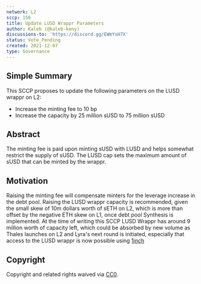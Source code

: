 ```yaml
---
network: L2
sccp: 156
title: Update LUSD Wrappr Parameters
author: Kaleb (@kaleb-keny)
discussions-to: 'https://discord.gg/EWmYsH7X'
status: Vote_Pending
created: 2021-12-07
type: Governance
---
```


## Simple Summary
<!--"If you can't explain it simply, you don't understand it well enough." Provide a simplified and layman-accessible explanation of the SCCP.-->

This SCCP proposes to update the following parameters on the LUSD wrappr on L2:
- Increase the minting fee to 10 bp
- Increase the capacity by 25 million sUSD to 75 million sUSD

## Abstract
<!--A short (~200 word) description of the variable change proposed.-->

The minting fee is paid upon minting sUSD with LUSD and helps somewhat restrict the supply of sUSD. The LUSD cap sets the maximum amount of sUSD that can be minted by the wrappr.

## Motivation
<!--The motivation is critical for SCCPs that want to update variables within Synthetix. It should clearly explain why the existing variable is not incentive aligned. SCCP submissions without sufficient motivation may be rejected outright.-->

Raising the minting fee will compensate minters for the leverage increase in the debt pool. Raising the LUSD wrappr capacity is recommended, given the small skew of 10m dollars worth of sETH on L2, which is more than offset by the negative ETH skew on L1, once debt pool Synthesis is implemented. At the time of writing this SCCP LUSD Wrappr has around 9 million worth of capacity left, which could be absorbed by new volume as Thales launches on L2 and Lyra's next round is initiated, especially that access to the LUSD wrappr is now possible using [1inch](https://app.1inch.io/#/10/swap/LUSD/sUSD)

## Copyright
Copyright and related rights waived via [CC0](https://creativecommons.org/publicdomain/zero/1.0/).
